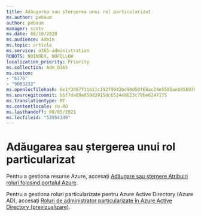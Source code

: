 ```yaml
---
title: Adăugarea sau ștergerea unui rol particularizat
ms.author: pebaum
author: pebaum
manager: scotv
ms.date: 08/10/2020
ms.audience: Admin
ms.topic: article
ms.service: o365-administration
ROBOTS: NOINDEX, NOFOLLOW
localization_priority: Priority
ms.collection: Adm_O365
ms.custom:
- "6176"
- "9003232"
ms.openlocfilehash: 6e1f3867f11b11c192f9942bc90d50f68ac24e5585aeb85b930b7c264f282d07
ms.sourcegitcommit: b5f7da89a650d2915dc652449623c78be6247175
ms.translationtype: MT
ms.contentlocale: ro-RO
ms.lasthandoff: 08/05/2021
ms.locfileid: "53954349"
---
```

# <a name="add-or-remove-a-custom-role"></a>Adăugarea sau ștergerea unui rol particularizat

Pentru a gestiona resurse Azure, accesați [Adăugare sau ștergere Atribuiri roluri folosind portalul Azure](https://docs.microsoft.com/azure/role-based-access-control/role-assignments-portal).

Pentru a gestiona roluri particularizate pentru Azure Active Directory (Azure AD), accesați [Roluri de administrator particularizate în Azure Active Directory (previzualizare)](https://docs.microsoft.com/azure/active-directory/users-groups-roles/roles-custom-overview).
